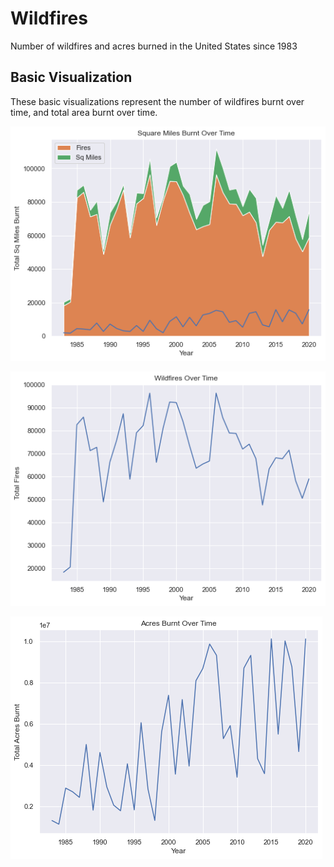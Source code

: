 # Wildfires
Number of wildfires and acres burned in the United States since 1983

## Basic Visualization
These basic visualizations represent the number of wildfires burnt over time, and total area burnt over time. 

![milesburnt](https://github.com/HaleyEgan/Wildfires/blob/main/square_miles_burt_over_time.png)

![wildfires](https://github.com/HaleyEgan/Wildfires/blob/main/number_wildfires_over_time.png)

![acresburnt](https://github.com/HaleyEgan/Wildfires/blob/main/acres_burnt_over_time.png)

